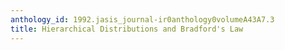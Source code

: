 ```yaml
---
anthology_id: 1992.jasis_journal-ir0anthology0volumeA43A7.3
title: Hierarchical Distributions and Bradford's Law
---
```

